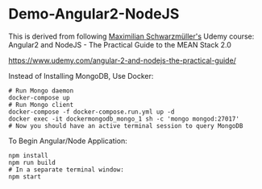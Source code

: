 # Demo-Angular2-NodeJS
This is derived from following [Maximilian Schwarzmüller's](https://github.com/mschwarzmueller) Udemy course: Angular2 and NodeJS - The Practical Guide to the MEAN 
Stack 2.0

https://www.udemy.com/angular-2-and-nodejs-the-practical-guide/

Instead of Installing MongoDB, Use Docker:
```
# Run Mongo daemon
docker-compose up
# Run Mongo client
docker-compose -f docker-compose.run.yml up -d
docker exec -it dockermongodb_mongo_1 sh -c 'mongo mongod:27017'
# Now you should have an active terminal session to query MongoDB
```

To Begin Angular/Node Application:
```
npm install
npm run build
# In a separate terminal window:
npm start
```
